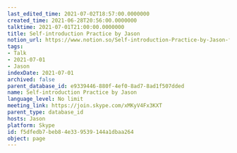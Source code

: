 ```yaml
---
last_edited_time: 2021-07-02T18:57:00.0000000
created_time: 2021-06-28T20:56:00.0000000
talktime: 2021-07-01T21:00:00.0000000
title: Self-introduction Practice by Jason
notion_url: https://www.notion.so/Self-introduction-Practice-by-Jason-f5dfedb7beb84e339539144a1dbaa264
tags:
- Talk
- 2021-07-01
- Jason
indexDate: 2021-07-01
archived: false
parent_database_id: e9339446-880f-4ef0-8ad7-8ad1f507dded
name: Self-introduction Practice by Jason
language_level: No limit
meeting_link: https://join.skype.com/xMKyV4Fx3KXT
parent_type: database_id
hosts: Jason
platform: Skype
id: f5dfedb7-beb8-4e33-9539-144a1dbaa264
object: page
---
```







